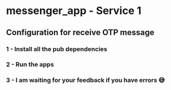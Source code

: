 # messenger_app - Service 1

## Configuration for receive OTP message

### 1 - Install all the pub dependencies

### 2 - Run the apps

### 3 - I am waiting for your feedback if you have errors 😅

